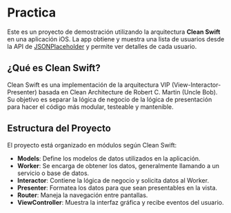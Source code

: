 # Practica

Este es un proyecto de demostración utilizando la arquitectura **Clean Swift** en una aplicación iOS. La app obtiene y muestra una lista de usuarios desde la API de [JSONPlaceholder](https://jsonplaceholder.typicode.com/users) y permite ver detalles de cada usuario.

## ¿Qué es Clean Swift?

Clean Swift es una implementación de la arquitectura VIP (View-Interactor-Presenter) basada en Clean Architecture de Robert C. Martin (Uncle Bob). Su objetivo es separar la lógica de negocio de la lógica de presentación para hacer el código más modular, testeable y mantenible.

## Estructura del Proyecto

El proyecto está organizado en módulos según Clean Swift:

- **Models**: Define los modelos de datos utilizados en la aplicación.
- **Worker**: Se encarga de obtener los datos, generalmente llamando a un servicio o base de datos.
- **Interactor**: Contiene la lógica de negocio y solicita datos al Worker.
- **Presenter**: Formatea los datos para que sean presentables en la vista.
- **Router**: Maneja la navegación entre pantallas.
- **ViewController**: Muestra la interfaz gráfica y recibe eventos del usuario.
